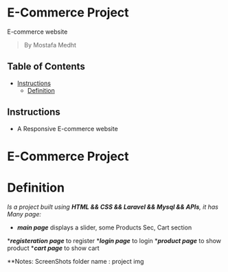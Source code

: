 # E-Commerce Project
E-commerce website

> By Mostafa Medht


## Table of Contents

* [Instructions](#instructions)
    * [Definition](#Definition)


## Instructions
 * A Responsive E-commerce website 
# E-Commerce Project

# Definition
_Is a project built using **HTML && CSS && Laravel && Mysql && APIs**, it has Many page:_
* _**main page**_ displays a slider, some Products Sec, Cart section

*_**registeration page**_ to register 
*_**login page**_ to login
*_**product page**_ to show product
*_**cart page**_ to show cart 


**Notes:
ScreenShots folder name : project img
